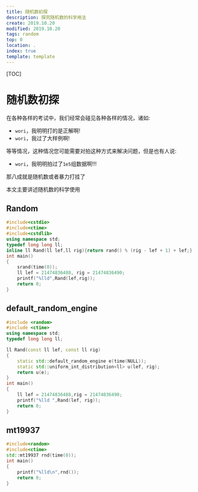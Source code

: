```yaml
---
title: 随机数初探
description: 探究随机数的科学用法
create: 2019.10.20
modified: 2019.10.20
tags: random
top: 0
location: .
index: true
template: template
---
```


[TOC]

# 随机数初探

在各种各样的考试中，我们经常会碰见各种各样的情况，诸如:

- `wori`，我明明打的是正解啊!
- `wori`，我过了大样例啊!

等等情况，这种情况您可能需要对拍这种方式来解决问题，但是也有人说:

- `wori`，我明明拍过了`1e5`组数据啊!!!

那八成就是随机数或者暴力打挂了

本文主要讲述随机数的科学使用

## Random

```cpp
#include<cstdio>
#include<ctime>
#include<cstdlib>
using namespace std;
typedef long long ll;
inline ll Rand(ll lef,ll rig){return rand() % (rig - lef + 1) + lef;}
int main()
{
    srand(time(0));
    ll lef = 21474836488, rig = 21474836490;
    printf("%lld",Rand(lef,rig));
    return 0;
}
```

## default_random_engine

```cpp
#include <random>
#include <ctime>
using namespace std;
typedef long long ll;

ll Rand(const ll lef, const ll rig)
{
    static std::default_random_engine e(time(NULL));
    static std::uniform_int_distribution<ll> u(lef, rig);
    return u(e);
}
int main()
{
    ll lef = 21474836488,rig = 21474836490;
    printf("%lld ",Rand(lef, rig));
    return 0;
}
```

## mt19937

```cpp
#include<random>
#include<ctime>
std::mt19937 rnd(time(0));
int main()
{
    printf("%lld\n",rnd());
    return 0;
}
```